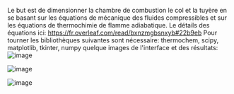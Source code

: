Le but est de dimensionner la chambre de combustion le col et la tuyère en se basant sur les équations de mécanique des fluides compressibles et sur les équations de thermochimie de flamme adiabatique. 
Le détails des équations ici: https://fr.overleaf.com/read/bxnzmgbsnxyb#22b9eb
Pour tourner les bibliothèques suivantes sont nécessaire:
thermochem, scipy, matplotlib, tkinter, numpy 
quelque images de l'interface et des résultats:
![image](https://github.com/user-attachments/assets/d8996e7d-10bd-4a61-a2a5-62c31a803058)

![image](https://github.com/user-attachments/assets/2ad1a1ae-e47e-4313-ac71-970b3029c5e3)

![image](https://github.com/user-attachments/assets/f892dcf6-c05f-46c9-a9be-9b0b240f89b5)
